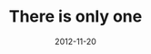 ---
layout: base.njk
title : 'There is only one' 
view_title : 'There is only one' 
year : '2012' 
date : '2012-11-20' 
img_file : '/drawing/thereisonlyone.png' 
html_file : 'thereisonlyone' 
next_html : 'iwillbehappywhenitsallover.html' 
year_order : '43' 
permalink : "title/{{html_file}}.html"
---